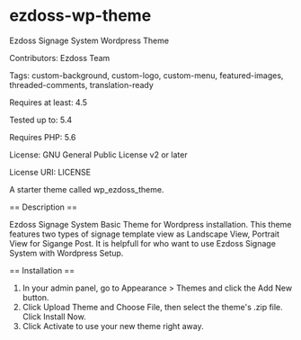 # ezdoss-wp-theme
Ezdoss Signage System Wordpress Theme

Contributors: Ezdoss Team

Tags: custom-background, custom-logo, custom-menu, featured-images, threaded-comments, translation-ready

Requires at least: 4.5

Tested up to: 5.4

Requires PHP: 5.6

License: GNU General Public License v2 or later

License URI: LICENSE

A starter theme called wp_ezdoss_theme.

== Description ==

Ezdoss Signage System Basic Theme for Wordpress installation. This theme features two types of signage template view as Landscape View, Portrait View for Sigange Post. It is helpfull for who want to use Ezdoss Signage System with Wordpress Setup.

== Installation ==

1. In your admin panel, go to Appearance > Themes and click the Add New button.
2. Click Upload Theme and Choose File, then select the theme's .zip file. Click Install Now.
3. Click Activate to use your new theme right away.

